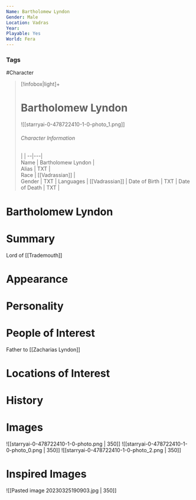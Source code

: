```yaml
---
Name: Bartholomew Lyndon
Gender: Male
Location: Vadras
Year: 
Playable: Yes
World: Fera
---
```


### Tags
#Character 

> [!infobox|light]+  
> # Bartholomew Lyndon  
>  ![[starryai-0-478722410-1-0-photo_1.png]]
> ###### Character Information
>  |   |
> --|---|  
> Name | Bartholomew Lyndon |  
> Alias | TXT |  
> Race | [[Vadrassian]] |  
> Gender | TXT |
> Languages | [[Vadrassian]] |
> Date of Birth | TXT |
> Date of Death | TXT |

# Bartholomew Lyndon

# Summary
Lord of [[Trademouth]]

# Appearance

# Personality

# People of Interest
Father to [[Zacharias Lyndon]]

# Locations of Interest

# History

# Images
![[starryai-0-478722410-1-0-photo.png | 350]]
![[starryai-0-478722410-1-0-photo_0.png | 350]]
![[starryai-0-478722410-1-0-photo_2.png | 350]]
# Inspired Images
![[Pasted image 20230325190903.jpg | 350]]